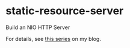 # static-resource-server
Build an NIO HTTP Server

For details, see [this series](https://blog.kumasuke.app/tags/Build-an-NIO-HTTP-Server/) on my blog. 
